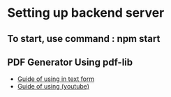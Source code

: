 # Setting up backend server

## To start, use command : npm start

## PDF Generator Using pdf-lib
- [Guide of using in text form](https://www.honeybadger.io/blog/pdf-node/)
- [Guide of using (youtube)](https://www.youtube.com/watch?v=WJoM4Yt2sgE)
